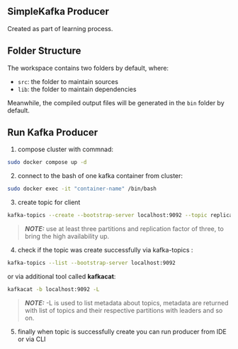 ## SimpleKafka Producer 
Created as part of learning process.

## Folder Structure
The workspace contains two folders by default, where:

- `src`: the folder to maintain sources
- `lib`: the folder to maintain dependencies

Meanwhile, the compiled output files will be generated in the `bin` folder by default.

## Run Kafka Producer
1. compose cluster with commnad:
```bash
sudo docker compose up -d 
```
2. connect to the bash of one kafka container from cluster:
```bash
sudo docker exec -it "container-name" /bin/bash
```
3. create topic for client
```bash
kafka-topics --create --bootstrap-server localhost:9092 --topic replicatedTopic --partitions 3 --replication-factor 3
```
> **_NOTE:_** use at least three partitions and replication factor of three, to bring the high availability up.
4. check if the topic was create successfully via kafka-topics :
```bash
kafka-topics --list --bootstrap-server localhost:9092
```
or via additional tool called **kafkacat**:
```bash
kafkacat -b localhost:9092 -L
```
> **_NOTE:_** -L is used to list metadata about topics, metadata are returned with list of topics and their respective partitions with leaders and so on.
5. finally when topic is successfully create you can run producer from IDE or via CLI 
